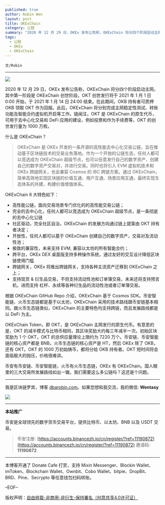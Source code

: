 ```yaml
---
published: true
author: Robin Wen
layout: post
title: OKExChain
category: 公链
summary: "2020 年 12 月 29 日，OKEx 发布公告称，OKExChain 将分四个阶段启动主网，其中第一阶段是 OKExChain 创世阶段，OKT 创世发行将于 2021 年 1 月 1 日 0:00 开始，于 2021 年 1 月 14 日 24:00 结束。在此期间，OKB 持有者可质押 OKB 领取 OKT 作为回报。此后，OKExChain 将分别完成主网稳定性测试、转账功能及智能合约虚拟机开启等工作。链闻注，OKT 是 OKExChain 的原生代币，可用于去中心化交易和 DeFi 应用的建设，例如投票和作为手续费等，OKT 的创世发行量为 1000 万枚。币安有币安链、币安智能链，火币有火币生态链，OKEx 有 OKExChain。国人眼里的三大交易所发展路线如出一辙。我们需要这么多公链吗？这还是个问题。"
tags:
  - 公链
  - OKEx
  - OKExChain
---
```


`文/Robin`

***

![](https://cdn.dbarobin.com/kbwt9o5.png)

2020 年 12 月 29 日，OKEx 发布公告称，OKExChain 将分四个阶段启动主网，其中第一阶段是 OKExChain 创世阶段，OKT 创世发行将于 2021 年 1 月 1 日 0:00 开始，于 2021 年 1 月 14 日 24:00 结束。在此期间，OKB 持有者可质押 OKB 领取 OKT 作为回报。此后，OKExChain 将分别完成主网稳定性测试、转账功能及智能合约虚拟机开启等工作。链闻注，OKT 是 OKExChain 的原生代币，可用于去中心化交易和 DeFi 应用的建设，例如投票和作为手续费等，OKT 的创世发行量为 1000 万枚。

什么是 OKExChain？

> OKExChain 是 OKEx 开发的一条开源的高性能去中心化交易公链，旨在推动基于区块链技术的交易业务落地。作为一个开放的公链生态，任何人都可以竞选成为 OKExChain 超级节点，也可以任意发行自己的数字资产、创建自己的数字资产交易对，并进行交易。同时也将引入 EVM 虚拟机技术和 OKEx 跨链网关，也会兼容 Cosmos 的 IBC 跨链方案。通过 OKExChain，简单高效地实现区块链的价值互通、用户互通、场景应用互通，最终实现生态体系的共建，构建价值增值体系。

OKExChain 8 大特色如下：

* 高性能公链，面向交易场景专门优化的的高性能交易公链；
* 完全的去中心化，任何人都可以竞选成为 OKExChain 超级节点，是一条彻底的去中心化公链
* 社区驱动，完全社区自治，OKExChain 的发展方向通过链上提案由 OKT 持有者决定；
* 开放性，任何人都可以基于 OKExChain 创建自己的数字资产，交易对及流动性池；
* 极致的兼容性，未来支持 EVM, 兼容以太坊的所有智能合约；
* 跨平台，OKEx DEX 桌面版支持多种操作系统，通过友好的交互设计降低区块链使用门槛
* 跨链网关，OKEx 将推出跨链网关，支持各种主流资产迁移到 OKExChain 之上；
* 支持现货 & 衍生品交易，不但支持流动性池和订单簿交易，未来还将支持预言机，进而支持 杠杆、永续等各种衍生品的流动性池或者订单簿交易。

根据 OKExChain GitHub Repo 介绍，OKExChain 基于 Cosmos SDK。币安智能链、火币生态链都是基于以太坊，OKExChain 采用的技术路线跟币安链基本相同。跟火币生态链类似，OKExChain 的主要特色均支持跨链，而且发展路线都是以 DeFi 为主。

OKExChain Token，即 OKT，是 OKExChain 主网发行的原生代币。有意思的是，OKT 的减半模式与比特币相同，其区块奖励大约每三年减半一次。初始区块奖励为 1 个 OKT，OKT 的总供应量理论上限约为 7220 万个。币安链、币安智能链的核心资产都是 BNB，火币生态链的核心资产是 HT，然后 OKEx 除了 OKB，还有 OKT。OKT 的 1000 万初始铸币，都将分给 OKB 持有者。OKT 短时间将会面临极大的抛压，价格很难讲。

币安有币安链、币安智能链，火币有火币生态链，OKEx 有 OKExChain。国人眼里的三大交易所发展路线如出一辙。我们需要这么多公链吗？这还是个问题。

***

我是区块链罗宾，博客 [dbarobin.com](https://dbarobin.com/)。如果您想和我交流，我的微信: **Wentasy**

![](https://cdn.dbarobin.com/v4yywe2.png)

***

**本站推广**

币安是全球领先的数字货币交易平台，提供比特币、以太坊、BNB 以及 USDT 交易。

> 币安注册: [https://accounts.binancezh.io/cn/register/?ref=11190872](https://accounts.binancezh.io/cn/register/?ref=11190872)
> 邀请码: **11190872**

***

本博客开通了 Donate Cafe 打赏，支持 Mixin Messenger、Blockin Wallet、imToken、Blockchain Wallet、Ownbit、Cobo Wallet、bitpie、DropBit、BRD、Pine、Secrypto 等任意钱包扫码转账。

<center>
    <div class="--donate-button"
         data-button-id="f8b9df0d-af9a-460d-8258-d3f435445075"
    ></div>
</center>

–EOF–

版权声明：[自由转载-非商用-非衍生-保持署名（创意共享4.0许可证）](http://creativecommons.org/licenses/by-nc-nd/4.0/deed.zh)